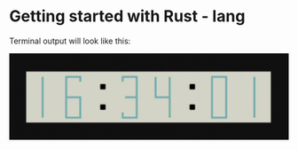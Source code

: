 # Getting started with Rust - lang
Terminal output will look like this:

![Rust Clock](rust_clock.gif)